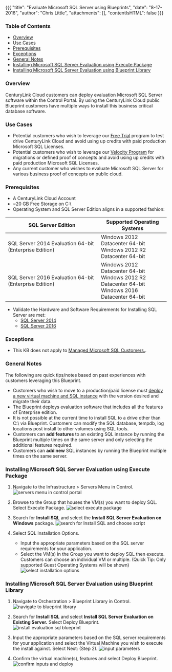 {{{
  "title": "Evaluate Microsoft SQL Server using Blueprints",
  "date": "8-17-2016",
  "author": "Chris Little",
  "attachments": [],
  "contentIsHTML": false
}}}

### Table of Contents

* [Overview](#overview)
* [Use Cases](#use-cases)
* [Prerequisites](#prerequisites)
* [Exceptions](#exceptions)
* [General Notes](#general-notes)
* [Installing Microsoft SQL Server Evaluation using Execute Package](#installing-microsoft-sql-server-evaluation-using-execute-package)
* [Installing Microsoft SQL Server Evaluation using Blueprint Library](#installing-microsoft-sql-server-evaluation-using-blueprint-library)

### Overview
CenturyLink Cloud customers can deploy evaluation Microsoft SQL Server software within the Control Portal. By using the CenturyLink Cloud public Blueprint customers have multiple ways to install this business critical database software.

### Use Cases
* Potential customers who wish to leverage our [Free Trial](//www.ctl.io/free-trial) program to test drive CenturyLink Cloud and avoid using up credits with paid production Microsoft SQL Licenses.
* Potential customers who wish to leverage our [Velocity Program](//www.ctl.io/velocity-migration/) for migrations or defined proof of concepts and avoid using up credits with paid production Microsoft SQL Licenses.
* Any current customer who wishes to evaluate Microsoft SQL Server for various business proof of concepts on public cloud.

### Prerequisites
* A CenturyLink Cloud Account
* ~20 GB Free Storage on C:\
* Operating System and SQL Server Edition aligns in a supported fashion:

SQL Server Edition|Supported Operating Systems
------------------|---------------------------
SQL Server 2014 Evaluation 64-bit (Enterprise Edition)|Windows 2012 Datacenter 64-bit<br>Windows 2012 R2 Datacenter 64-bit
SQL Server 2016 Evaluation 64-bit (Enterprise Edition)|Windows 2012 Datacenter 64-bit<br>Windows 2012 R2 Datacenter 64-bit<br>Windows 2016 Datacenter 64-bit

* Validate the Hardware and Software Requirements for Installing SQL Server are met:
    * [SQL Server 2014](//msdn.microsoft.com/en-us/library/ms143506%28v=sql.120%29.aspx)
    * [SQL Server 2016](//msdn.microsoft.com/en-us/library/ms143506%28v=sql.130%29.aspx)

### Exceptions
* This KB does not apply to [Managed Microsoft SQL Customers.](//www.ctl.io/managed-services/ms-sql).

### General Notes
The following are quick tips/notes based on past experiences with customers leveraging this Blueprint.

* Customers who wish to move to a production/paid license must [deploy a new virtual machine and SQL instance](../Blueprints/deploy-microsoft-sql-server-using-blueprint.md) with the version desired and migrate their data.
* The Blueprint deploys evaluation software that includes all the features of Enterprise edition.
* It is not possible at the current time to install SQL to a drive other than C:\ via Blueprint. Customers can modify the SQL database, tempdb, log locations post install to other volumes using SQL tools.
* Customers can **add features** to an existing SQL instance by running the Blueprint multiple times on the same server and only selecting the additional features required.
* Customers can **add new** SQL instances by running the Blueprint multiple times on the same server.

### Installing Microsoft SQL Server Evaluation using Execute Package
1. Navigate to the Infrastructure > Servers Menu in Control.
   ![servers menu in control portal](../images/evaluate-microsoft-sql-server-using-blueprints-01.png)

2. Browse to the Group that houses the VM(s) you want to deploy SQL. Select Execute Package.
   ![select execute package](../images/evaluate-microsoft-sql-server-using-blueprints-02.png)

3. Search for **Install SQL** and select the **Install SQL Server Evaluation on Windows** package.
   ![search for Install SQL and choose script](../images/evaluate-microsoft-sql-server-using-blueprints-03.png)

4. Select SQL Installation Options.
   * Input the appropriate parameters based on the SQL server requirements for your application.
   * Select the VM(s) in the Group you want to deploy SQL then execute. Customers can choose an individual VM or multiple. (Quick Tip: Only supported Guest Operating Systems will be shown)
   ![select installation options](../images/evaluate-microsoft-sql-server-using-blueprints-04.png)

### Installing Microsoft SQL Server Evaluation using Blueprint Library
1. Navigate to Orchestration > Blueprint Library in Control.
   ![navigate to blueprint library](../images/evaluate-microsoft-sql-server-using-blueprints-05.png)

2. Search for **Install SQL** and select **Install SQL Server Evaluation on Existing Server.** Select Deploy Blueprint.
   ![install evaluation sql blueprint](../images/evaluate-microsoft-sql-server-using-blueprints-06.png)

3. Input the appropriate parameters based on the SQL server requirements for your application and select the Virtual Machine you wish to execute the install against. Select Next: (Step 2).
   ![input parameters](../images/evaluate-microsoft-sql-server-using-blueprints-07.png)

4. Confirm the virtual machine(s), features and select Deploy Blueprint.
   ![confirm inputs and deploy](../images/evaluate-microsoft-sql-server-using-blueprints-08.png)
